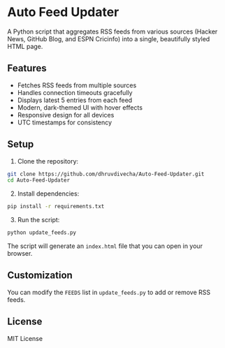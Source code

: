 # Auto Feed Updater

A Python script that aggregates RSS feeds from various sources (Hacker News, GitHub Blog, and ESPN Cricinfo) into a single, beautifully styled HTML page.

## Features

- Fetches RSS feeds from multiple sources
- Handles connection timeouts gracefully
- Displays latest 5 entries from each feed
- Modern, dark-themed UI with hover effects
- Responsive design for all devices
- UTC timestamps for consistency

## Setup

1. Clone the repository:
```bash
git clone https://github.com/dhruvdivecha/Auto-Feed-Updater.git
cd Auto-Feed-Updater
```

2. Install dependencies:
```bash
pip install -r requirements.txt
```

3. Run the script:
```bash
python update_feeds.py
```

The script will generate an `index.html` file that you can open in your browser.

## Customization

You can modify the `FEEDS` list in `update_feeds.py` to add or remove RSS feeds.

## License

MIT License 

